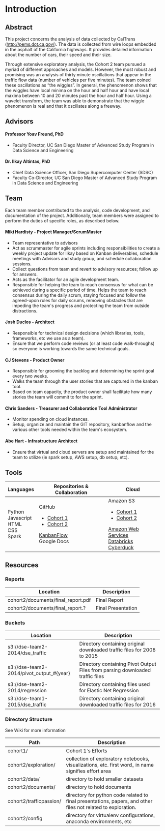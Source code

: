 Introduction
====

## Abstract

This project concerns the analysis of data collected by CalTrans (http://pems.dot.ca.gov/). The data is collected from wire loops embedded in the asphalt of the California highways. It provides detailed information about the number of cars, their speed and their size.

Through extensive exploratory analysis, the Cohort 2 team pursued a myriad of different approaches and models.  However, the most robust and promising was an analysis of thirty minute oscillations that appear in the traffic flow data (number of vehicles per five minutes).  The team coined these oscillations as “the wiggles”.  In general, the phenomenon shows that the wiggles have local minima on the hour and half hour and have local maxima between 10 and 20 minutes past the hour and half hour.  Using a wavelet transform, the team was able to demonstrate that the wiggle phenomenon is real and that it oscillates along a freeway.

## Advisors

#### Professor Yoav Freund, PhD
- Faculty Director, UC San Diego Master of Advanced Study Program in Data Science and Engineering

#### Dr. Ilkay Altintas, PhD
- Chief Data Science Officer, San Diego Supercomputer Center (SDSC)
- Faculty Co-Director, UC San Diego Master of Advanced Study Program in Data Science and Engineering

## Team

Each team member contributed to the analysis, code development, and documentation of the project.  Additionally, team members were assigned to perform the duties of specific roles, as described below.

#### Miki Hardisty - Project Manager/ScrumMaster
* Team representative to advisors  
* Act as scrummaster for agile sprints including responsibilities to create a weekly project update for Ilkay based on Kanban deliverables, schedule meetings with Advisors and study group, and schedule collaboration sessions.
* Collect questions from team and revert to advisory resources; follow up for answers.
* Acts as the facilitator for an agile development team.
* Responsible for helping the team to reach consensus for what can be achieved during a specific period of time. Helps the team to reach consensus during the daily scrum, staying focused and follow the agreed-upon rules for daily scrums, removing obstacles that are impeding the team's progress and protecting the team from outside distractions.

#### Josh Duclos - Architect
* Responsible for technical design decisions (which libraries, tools, frameworks, etc we use as a team).  
* Ensure that we perform code reviews (or at least code walk-throughs) so everyone is working towards the same technical goals.

#### CJ Stevens - Product Owner
* Responsible for grooming the backlog and determining the sprint goal every two weeks.
* Walks the team through the user stories that are captured in the kanban tool.
* Based on team capacity, the product owner shall facilitate how many stories the team will commit to for the sprint.

#### Chris Sanders - Treasurer and Collaboration Tool Administrator
* Monitor spending on cloud instances.
* Setup, organize and maintain the GIT repository, kanbanflow and the various other tools needed within the team's ecosystem.

#### Abe Hart - Infrastructure Architect
* Ensure that virtual and cloud servers are setup and maintained for the team to utilize (ie spark setup, AWS setup, db setup, etc).

## Tools

| Languages | Repositories & Collaboration | Cloud |
| --------- | ---------------------------- | ----- |
| Python <br/>Javascript<br/>HTML<br/>CSS<br/>Spark | GitHub<br/><ul><li>[Cohort 1](https://github.com/conwaywong/dse_capstone)</li><li>[Cohort 2](https://github.com/mas-dse-c6sander/DSE_Cohort2_Traffic_Capstone)</li></ul>[KanbanFlow](https://kanbanflow.com/board/39b5b82d84b139d7bef8e203f9b72794)<br/>Google Docs| Amazon S3<br/><ul><li>[Cohort 1](https://console.aws.amazon.com/s3/home?region=us-west-2#&bucket=dse-team2-2014&prefix=)</li><li>[Cohort 2](https://console.aws.amazon.com/s3/home?region=us-west-2#&bucket=dse-team1-2015&prefix=)</li></ul>[Amazon Web Services](https://console.aws.amazon.com/s3/home?region=us-west-2#&bucket=dse-team1-2015&prefix=)<br/>[Databricks](http://tinyurl.com/dsedb)<br/>[Cyberduck](https://cyberduck.io/?l=en) |

## Resources

### Reports
| Location      | Description   |
| ------------- | -------------  |
| cohort2/documents/final_report.pdf | Final Report |
| cohort2/documents/final_report.? | Final Presentation  |    

### Buckets
| Location      | Description   |
| ------------- | -------------  |
| s3://dse-team2-2014/dse_traffic | Directory containing original downloaded traffic files for 2008 to 2015 |
| s3://dse-team2-2014/pivot_output_#{year} | Directory containing Pivot Output Files from parsing downloaded traffic files  |     
| s3://dse-team2-2014/regression | Directory containing files used for Elastic Net Regression     |
| s3://dse-team1-2015/dse_traffic | Directory containing original downloaded traffic files for 2016 |

### Directory Structure
See Wiki for more information

| Path   | Description  |
|--------|-------------- |
| cohort1/ | Cohort 1's Efforts |
| cohort2/exploration/ | collection of exploratory notebooks, visualizations, etc. first word_ in name signifies effort area |
| cohort2/data/ | directory to hold smaller datasets |
| cohort2/documents/ | directory to hold documents |
| cohort2/trafficpassion/ | directory for python code related to final presentations, papers, and other files not related to exploration. |
| cohort2/config | directory for virtualenv configurations, anaconda environments, etc |
